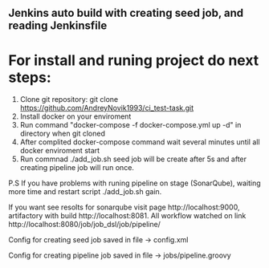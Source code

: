 ## Jenkins auto build with creating seed job, and reading Jenkinsfile

# For install and runing project do next steps: 
1. Clone git repository: git clone https://github.com/AndreyNovik1993/ci_test-task.git
2. Install docker on your enviroment
3. Run command "docker-compose -f docker-compose.yml up -d"  in directory when git cloned
4. After complited docker-compose command wait several minutes until all docker enviroment start 
5. Run commnad ./add_job.sh seed job will be create after 5s and after creating pipeline job will run once.

P.S If you have problems with runing pipeline on stage (SonarQube), waiting more time and restart script ./add_job.sh gain. 

If you want see resolts for sonarqube visit page http://localhost:9000, artifactory with build http://localhost:8081. 
All workflow watched on link http://localhost:8080/job/job_dsl/job/pipeline/


Config for creating seed job saved in file -> config.xml 

Config for creating pipeline job saved in file -> jobs/pipeline.groovy
